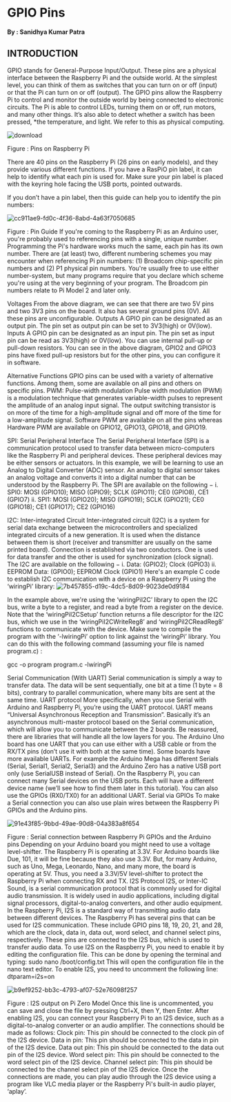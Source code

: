 # GPIO Pins			   

**By : Sanidhya Kumar Patra**

## INTRODUCTION
GPIO stands for General-Purpose Input/Output. These pins are a physical interface between the Raspberry Pi and the outside world. At the simplest level, you can think of them as switches that you can turn on or off (input) or that the Pi can turn on or off (output). The GPIO pins allow the Raspberry Pi to control and monitor the outside world by being connected to electronic circuits. The Pi is able to control LEDs, turning them on or off, run motors, and many other things. It’s also able to detect whether a switch has been pressed, *the temperature, and light. We refer to this as physical computing.

![download](https://user-images.githubusercontent.com/69229860/221931236-26d98bd7-d3d5-4eb4-88e1-1168ceff439d.png)

Figure : Pins on Raspberry Pi

There are 40 pins on the Raspberry Pi (26 pins on early models), and they provide various different functions. If you have a RasPiO pin label, it can help to identify what each pin is used for. Make sure your pin label is placed with the keyring hole facing the USB ports, pointed outwards.

If you don’t have a pin label, then this guide can help you to identify the pin numbers:

![cc911ae9-fd0c-4f36-8abd-4a63f7050685](https://user-images.githubusercontent.com/69229860/221933296-0d46f940-6cd5-4f03-924e-d1cb20378059.jpg)

Figure : Pin Guide
If you're coming to the Raspberry Pi as an Arduino user, you're probably used to referencing pins with a single, unique number. Programming the Pi's hardware works much the same, each pin has its own number.
There are (at least) two, different numbering schemes you may encounter when referencing Pi pin numbers: (1) Broadcom chip-specific pin numbers and (2) P1 physical pin numbers. You're usually free to use either number-system, but many programs require that you declare which scheme you're using at the very beginning of your program. The Broadcom pin numbers relate to Pi Model 2 and later only.


Voltages
From the above diagram, we can see that there are two 5V pins and two 3V3 pins on the board. It also has several ground pins (0V). All these pins are unconfigurable.
Outputs
A GPIO pin can be designated as an output pin. The pin set as output pin can be set to 3V3(high) or 0V(low).
Inputs
A GPIO pin can be designated as an input pin. The pin set as input pin can be read as 3V3(high) or 0V(low). You can use internal pull-up or pull-down resistors.
You can see in the above diagram, GPIO2 and GPIO3 pins have fixed pull-up resistors but for the other pins, you can configure it in software.

Alternative Functions
GPIO pins can be used with a variety of alternative functions. Among them, some are available on all pins and others on specific pins.
PWM: Pulse-width modulation
Pulse width modulation (PWM) is a modulation technique that generates variable-width pulses to represent the amplitude of an analog input signal. The output switching transistor is on more of the time for a high-amplitude signal and off more of the time for a low-amplitude signal.
Software PWM are available on all the pins whereas Hardware PWM are available on GPIO12, GPIO13, GPIO18, and GPIO19.

SPI: Serial Peripheral Interface
The Serial Peripheral Interface (SPI) is a communication protocol used to transfer data between micro-computers like the Raspberry Pi and peripheral devices. These peripheral devices may be either sensors or actuators. In this example, we will be learning to use an Analog to Digital Converter (ADC) sensor. An analog to digital sensor takes an analog voltage and converts it into a digital number that can be understood by the Raspberry Pi.
The SPI are available on the following −
i. SPI0: MOSI (GPIO10); MISO (GPIO9); SCLK (GPIO11); CE0 (GPIO8), CE1 (GPIO7)
ii. SPI1: MOSI (GPIO20); MISO (GPIO19); SCLK (GPIO21); CE0 (GPIO18); CE1 (GPIO17);         CE2 (GPIO16)

I2C: Inter-integrated Circuit
Inter-integrated circuit (I2C) is a system for serial data exchange between the microcontrollers and specialized integrated circuits of a new generation. It is used when the distance between them is short (receiver and transmitter are usually on the same printed board). Connection is established via two conductors. One is used for data transfer and the other is used for synchronization (clock signal).
The I2C are available on the following −
i. Data: (GPIO2); Clock (GPIO3)
ii. EEPROM Data: (GPIO0); EEPROM Clock (GPIO1)
Here's an example C code to establish I2C communication with a device on a Raspberry Pi using the ‘wiringPi’ library:
![7b457855-d19c-4dc5-8d09-9023de0d9184](https://user-images.githubusercontent.com/69229860/221933458-323241a2-222d-4af4-9125-8a62125bb0b2.jpg)



In the example above, we're using the ‘wiringPiI2C’ library to open the I2C bus, write a byte to a register, and read a byte from a register on the device. Note that the ‘wiringPiI2CSetup’ function returns a file descriptor for the I2C bus, which we use in the ‘wiringPiI2CWriteReg8’ and ‘wiringPiI2CReadReg8’ functions to communicate with the device.
Make sure to compile the program with the ‘-lwiringPi’ option to link against the ‘wiringPi’ library. You can do this with the following command (assuming your file is named program.c) :

gcc -o program program.c -lwiringPi



Serial Communication (With UART)
Serial communication is simply a way to transfer data. The data will be sent sequentially, one bit at a time (1 byte = 8 bits), contrary to parallel communication, where many bits are sent at the same time. 
UART protocol
More specifically, when you use Serial with Arduino and Raspberry Pi, you’re using the UART protocol. UART means “Universal Asynchronous Reception and Transmission”.
Basically it’s an asynchronous multi-master protocol based on the Serial communication, which will allow you to communicate between the 2 boards. Be reassured, there are libraries that will handle all the low layers for you.
The Arduino Uno board has one UART that you can use either with a USB cable or from the RX/TX pins (don’t use it with both at the same time). Some boards have more available UARTs. For example the Arduino Mega has different Serials (Serial, Serial1, Serial2, Serial3) and the Arduino Zero has a native USB port only (use SerialUSB instead of Serial).
On the Raspberry Pi, you can connect many Serial devices on the USB ports. Each will have a different device name (we’ll see how to find them later in this tutorial). You can also use the GPIOs (RX0/TX0) for an additional UART.
Serial via GPIOs
To make a Serial connection you can also use plain wires between the Raspberry Pi GPIOs and the Arduino pins.

![91e43f85-9bbd-49ae-90d8-04a383a8f654](https://user-images.githubusercontent.com/69229860/221933548-30b516b5-65a8-4fd2-aa5d-98ed36018b48.jpg)

Figure : Serial connection between Raspberry Pi GPIOs and the Arduino pins
Depending on your Arduino board you might need to use a voltage level-shifter. The Raspberry Pi is operating at 3.3V. For Arduino boards like Due, 101, it will be fine because they also use 3.3V.
But, for many Arduino, such as Uno, Mega, Leonardo, Nano, and many more, the board is operating at 5V. Thus, you need a 3.3V/5V level-shifter to protect the Raspberry Pi when connecting RX and TX.
I2S Protocol
I2S, or Inter-IC Sound, is a serial communication protocol that is commonly used for digital audio transmission. It is widely used in audio applications, including digital signal processors, digital-to-analog converters, and other audio equipment. In the Raspberry Pi, I2S is a standard way of transmitting audio data between different devices.
The Raspberry Pi has several pins that can be used for I2S communication. These include GPIO pins 18, 19, 20, 21, and 28, which are the clock, data in, data out, word select, and channel select pins, respectively. These pins are connected to the I2S bus, which is used to transfer audio data.
To use I2S on the Raspberry Pi, you need to enable it by editing the configuration file. This can be done by opening the terminal and typing:
sudo nano /boot/config.txt
This will open the configuration file in the nano text editor. To enable I2S, you need to uncomment the following line:
dtparam=i2s=on

![b9ef9252-bb3c-4793-af07-52e76098f257](https://user-images.githubusercontent.com/69229860/221933641-a70758e9-1a3d-48f6-9863-3635aa3e1c2c.jpg)

Figure : I2S output on Pi Zero Model
Once this line is uncommented, you can save and close the file by pressing Ctrl+X, then Y, then Enter.
After enabling I2S, you can connect your Raspberry Pi to an I2S device, such as a digital-to-analog converter or an audio amplifier. The connections should be made as follows:
Clock pin: This pin should be connected to the clock pin of the I2S device.
Data in pin: This pin should be connected to the data in pin of the I2S device.
Data out pin: This pin should be connected to the data out pin of the I2S device.
Word select pin: This pin should be connected to the word select pin of the I2S device.
Channel select pin: This pin should be connected to the channel select pin of the I2S device.
Once the connections are made, you can play audio through the I2S device using a program like VLC media player or the Raspberry Pi's built-in audio player, ‘aplay’.
